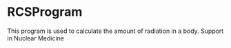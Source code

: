# RCSProgram
This program is used to calculate the amount of radiation in a body. Support in Nuclear Medicine
